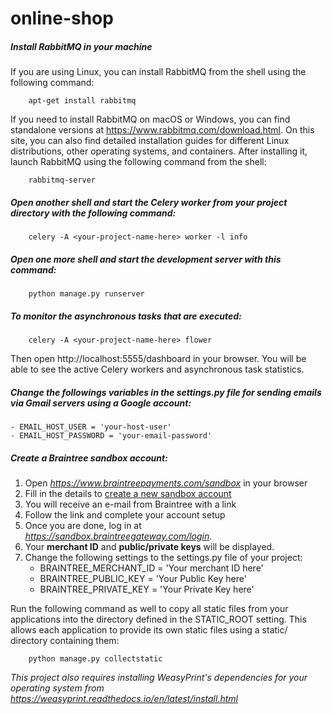 # online-shop

##### Install RabbitMQ in your machine
If you are using Linux, you can install RabbitMQ from the shell using the following 
command:

```
    apt-get install rabbitmq
```
If you need to install RabbitMQ on macOS or Windows, you can find standalone 
versions at https://www.rabbitmq.com/download.html. On this site, you can also 
find detailed installation guides for different Linux distributions, other operating 
systems, and containers.
After installing it, launch RabbitMQ using the following command from the shell:

```
    rabbitmq-server
```

##### Open another shell and start the Celery worker from your project directory with the following command:
```
    celery -A <your-project-name-here> worker -l info
```

##### Open one more shell and start the development server with this command:
``` 
    python manage.py runserver
```

##### To monitor the asynchronous tasks that are executed:
```
    celery -A <your-project-name-here> flower
```

Then open http://localhost:5555/dashboard in your browser. You will be able to see the active Celery workers and asynchronous task statistics.

##### Change the followings variables in the settings.py file for sending emails via Gmail servers using a Google account:
    - EMAIL_HOST_USER = 'your-host-user'
    - EMAIL_HOST_PASSWORD = 'your-email-password'

##### Create a Braintree sandbox account:
1. Open *https://www.braintreepayments.com/sandbox* in your browser
2. Fill in the details to [create a new sandbox account](https://www.braintreepayments.com/sandbox)
3. You will receive an e-mail from Braintree with a link
4. Follow the link and complete your account setup
5. Once you are done, log in at _https://sandbox.braintreegateway.com/login_. 
6. Your **merchant ID** and __public/private keys__ will be displayed.
7. Change the following settings to the settings.py file of your project:
    - BRAINTREE_MERCHANT_ID = 'Your merchant ID here' 
    - BRAINTREE_PUBLIC_KEY = 'Your Public Key here'
    - BRAINTREE_PRIVATE_KEY = 'Your Private Key here' 


Run the following command as well to copy all static files from your applications into the 
directory defined in the STATIC_ROOT setting. This allows each application to provide 
its own static files using a static/ directory containing them:

```
    python manage.py collectstatic
```

*This project also requires installing WeasyPrint's dependencies for your operating system from https://weasyprint.readthedocs.io/en/latest/install.html*


